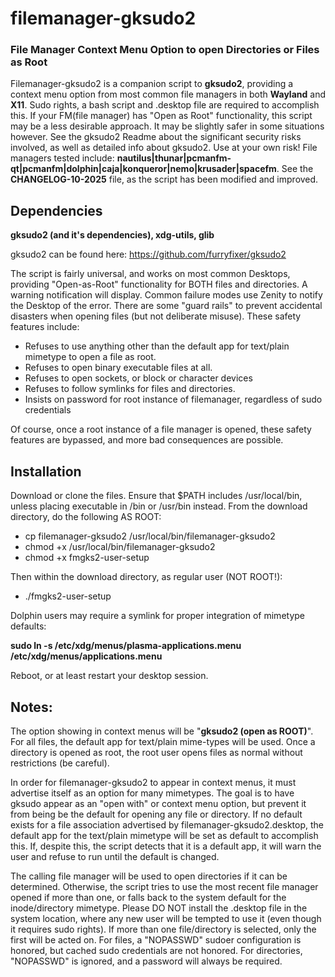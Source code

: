 # filemanager-gksudo2
### File Manager Context Menu Option to open Directories or Files as Root

Filemanager-gksudo2 is a companion script to **gksudo2**, providing a context menu option from most common file managers in both **Wayland** and **X11**.  Sudo rights, a bash script and .desktop file are required to accomplish this. If your FM(file manager) has "Open as Root" functionality, this script may be a less desirable approach. It may be slightly safer in some situations however. See the gksudo2 Readme about the significant security risks involved, as well as detailed info about gksudo2. Use at your own risk! File managers tested include: **nautilus|thunar|pcmanfm-qt|pcmanfm|dolphin|caja|konqueror|nemo|krusader|spacefm**. See the **CHANGELOG-10-2025** file, as the script has been modified and improved.

## Dependencies
**gksudo2 (and it's dependencies), xdg-utils, glib**   
   
gksudo2 can be found here:   https://github.com/furryfixer/gksudo2

The script is fairly universal, and works on most common Desktops, providing "Open-as-Root" functionality for BOTH files and directories. A warning notification will display. Common failure modes use Zenity to notify the Desktop of the error. There are some "guard rails" to prevent accidental disasters when opening files (but not deliberate misuse).  These safety features include:

- Refuses to use anything other than the default app for text/plain mimetype to open a file as root.
- Refuses to open binary executable files at all.
- Refuses to open sockets, or block or character devices
- Refuses to follow symlinks for files and directories.
- Insists on password for root instance of filemanager, regardless of sudo credentials

Of course, once a root instance of a file manager is opened, these safety features are bypassed, and more bad consequences are possible.

## Installation

Download or clone the files. Ensure that $PATH includes /usr/local/bin, unless placing executable in /bin or /usr/bin instead. From the download directory, do the following AS ROOT:

- cp filemanager-gksudo2 /usr/local/bin/filemanager-gksudo2
- chmod +x /usr/local/bin/filemanager-gksudo2
- chmod +x fmgks2-user-setup

Then within the download directory, as regular user (NOT ROOT!):

- ./fmgks2-user-setup

Dolphin users may require a symlink for proper integration of mimetype defaults:
  
  **sudo ln -s /etc/xdg/menus/plasma-applications.menu  /etc/xdg/menus/applications.menu**
  
Reboot, or at least restart your desktop session.

## Notes:

The option showing in context menus will be "**gksudo2 (open as ROOT)**".  For all files, the default app for text/plain mime-types will be used. Once a directory is opened as root, the root user opens files as normal without restrictions (be careful).  

In order for filemanager-gksudo2 to appear in context menus, it must advertise itself as an option for many mimetypes. The goal is to have gksudo appear as an "open with" or context menu option, but prevent it from being be the default for opening any file or directory. If no default exists for a file association advertised by filemanager-gksudo2.desktop, the default app for the text/plain mimetype will be set as default to accomplish this. If, despite this, the script detects that it is a default app, it will warn the user and refuse to run until the default is changed.

The calling file manager will be used to open directories if it can be determined.  Otherwise, the script tries to use the most recent file manager opened if more than one, or falls back to the system default for the inode/directory mimetype. Please DO NOT install the .desktop file in the system location, where any new user will be tempted to use it (even though it requires sudo rights).  If more than one file/directory is selected, only the first will be acted on. For files, a "NOPASSWD" sudoer configuration is honored, but cached sudo credentials are not honored. For directories, "NOPASSWD" is ignored, and a password will always be required.
 

 
